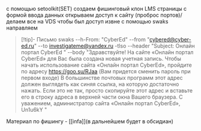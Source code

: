 c помощью setoolkit(SET) создаем фишинговый клон LMS страницы с формой ввода данных
открываем доступ к сайту (проброс портов)/ делаем все на VDS чтобы был доступ извне
с помощью swaks направляем 
>[!tip]- Письмо 
swaks  --h-From: "CyberEd" --from "cybered@cyber-ed.ru" --to investigateme@yandex.ru -tlso  --header "Subject: Онлайн портал CyberEd " --body "Здравствуйте!
На сайте «Онлайн портал CyberEd» для Вас была создана новая учетная запись.
Чтобы начать использование сайта «Онлайн портал CyberEd», пройдите по адресу https://goo.su/RJaa
(Вам придется сменить пароль при первом входе)
В большинстве почтовых программ этот адрес должен выглядеть как синяя ссылка, на которую достаточно нажать. Если это не так, просто скопируйте этот адрес и вставьте его в строку адреса в верхней части окна Вашего браузера.
С уважением,
администратор сайта «Онлайн портал CyberEd»,
Un1u6kY "

Материал по фишингу -  [[infa]](в дальнейшем будет в обсидиан)